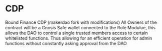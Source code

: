# CDP
Bound Finance CDP (makerdao fork with modifications)
All Owners of the contract will be a Gnosis Safe wallet connected to the Role Modulue, this allows the DAO to control a single trusted members access to certain whitelisted functions. Thus allowing for an efficient operation for admin functions without constantly asking approval from the DAO
